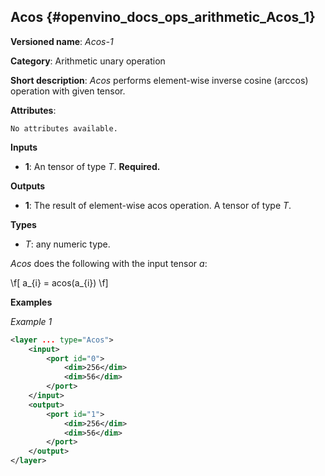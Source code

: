 ## Acos <a name="Acos"></a> {#openvino_docs_ops_arithmetic_Acos_1}

**Versioned name**: *Acos-1*

**Category**: Arithmetic unary operation

**Short description**: *Acos* performs element-wise inverse cosine (arccos) operation with given tensor.

**Attributes**:

    No attributes available.

**Inputs**

* **1**: An tensor of type *T*. **Required.**

**Outputs**

* **1**: The result of element-wise acos operation. A tensor of type *T*.

**Types**

* *T*: any numeric type.

*Acos* does the following with the input tensor *a*:

\f[
a_{i} = acos(a_{i})
\f]

**Examples**

*Example 1*

```xml
<layer ... type="Acos">
    <input>
        <port id="0">
            <dim>256</dim>
            <dim>56</dim>
        </port>
    </input>
    <output>
        <port id="1">
            <dim>256</dim>
            <dim>56</dim>
        </port>
    </output>
</layer>
```
